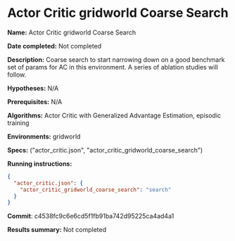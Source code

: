 # Actor Critic gridworld Coarse Search

**Name:** Actor Critic gridworld Coarse Search

**Date completed:** Not completed

**Description:** Coarse search to start narrowing down on a good benchmark set of params for AC in this environment. A series of ablation studies will follow.

**Hypotheses:** N/A

**Prerequisites:** N/A

**Algorithms:** Actor Critic with Generalized Advantage Estimation, episodic training

**Environments:** gridworld

**Specs:** ("actor_critic.json", "actor_critic_gridworld_coarse_search")

**Running instructions:**
```json
{
  "actor_critic.json": {
    "actor_critic_gridworld_coarse_search": "search"
  }
}
```

**Commit**: c4538fc9c6e6cd5f1fb91ba742d95225ca4ad4a1

**Results summary:** Not completed
